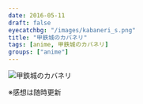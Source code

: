 ```yaml
---
date: 2016-05-11
draft: false
eyecatchbg: "/images/kabaneri_s.png"
title: "甲鉄城のカバネリ"
tags: [anime, 甲鉄城のカバネリ]
groups: ["anime"]
---
```


<div class="blog-contents clearfix">
<!--   <a class="blog-image" href="http://www.amazon.co.jp/gp/product/B01E8BNEA4/ref=as_li_tf_il?ie=UTF8&camp=247&creative=1211&creativeASIN=B01E8BNEA4&linkCode=as2&tag=yhikishima03-22"><img border="0" src="http://ws-fe.amazon-adsystem.com/widgets/q?_encoding=UTF8&ASIN=B01E8BNEA4&Format=_SL250_&ID=AsinImage&MarketPlace=JP&ServiceVersion=20070822&WS=1&tag=yhikishima03-22" ><img src="http://ir-jp.amazon-adsystem.com/e/ir?t=yhikishima03-22&l=as2&o=9&a=B01E8BNEA4" width="1" height="1" border="0" alt="" style="border:none !important; margin:0px !important;" />
  </a> -->
  <img src="/images/kabaneri.png" alt="甲鉄城のカバネリ" class="blog-image">
  <p class="blog-text">
    ※感想は随時更新
  </p>

</div>
